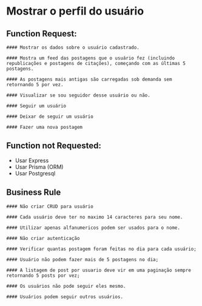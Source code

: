 # Mostrar o perfil do usuário



##  Function Request: 

    #### Mostrar os dados sobre o usuário cadastrado.

    #### Mostra um feed das postagens que o usuário fez (incluindo republicações e postagens de citações), começando com as últimas 5 postagens. 

    #### As postagens mais antigas são carregadas sob demanda sem retornando 5 por vez.

    #### Visualizar se sou seguidor desse usuário ou não.

    #### Seguir um usuário

    #### Deixar de seguir um usuário

    #### Fazer uma nova postagem 

## Function not Requested:
 -  Usar Express
 -  Usar Prisma (ORM)
 -  Usar Postgresql

## Business Rule

    #### Não criar CRUD para usuário

    #### Cada usuário deve ter no maximo 14 caracteres para seu nome.

    #### Utilizar apenas alfanumericos podem ser usados para o nome.

    #### Não criar autenticação

    #### Verificar quantas postagem foram feitas no dia para cada usuário;

    #### Usuário não podem fazer mais de 5 postagens no dia;

    #### A listagem de post por usuario deve vir em uma paginação sempre retornando 5 posts por vez;

    #### Os usuários não pode seguir eles mesmo.
 
    #### Usuários podem seguir outros usuários.